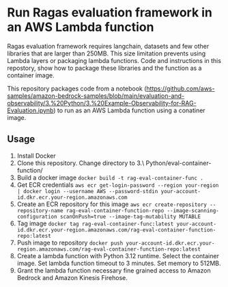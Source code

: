 # Run Ragas evaluation framework in an AWS Lambda function

Ragas evaluation framework requires langchain, datasets and few other libraries that are larger than 250MB. This size limitation prevents using Lambda layers or packaging lambda functions. Code and instructions in this repostory, show how to package these libraries and the function as a container image.

This repository packages code from a notebook (https://github.com/aws-samples/amazon-bedrock-samples/blob/main/evaluation-and-observability/3.%20Python/3.%20Example-Observability-for-RAG-Evaluation.ipynb) to run as an AWS Lambda function using a conatiner image.


## Usage
1. Install Docker
2. Clone this repository. Change directory to 3.\ Python/eval-container-function/
3. Build a docker image `docker build -t rag-eval-container-func .`
4. Get ECR credentials `aws ecr get-login-password --region your-region | docker login --username AWS --password-stdin your-account-id.dkr.ecr.your-region.amazonaws.com`
5. Create an ECR repository for this image `aws ecr create-repository --repository-name rag-eval-container-function-repo --image-scanning-configuration scanOnPush=true --image-tag-mutability MUTABLE`
6. Tag image `docker tag rag-eval-container-func:latest your-account-id.dkr.ecr.your-region.amazonaws.com/rag-eval-container-function-repo:latest`
7. Push image to repository `docker push your-account-id.dkr.ecr.your-region.amazonaws.com/rag-eval-container-function-repo:latest`
8. Create a lambda function with Python 3.12 runtime. Select the container image. Set lambda function timeout to 3 minutes. Set memory to 512MB.
9. Grant the lambda function necessary fine grained access to Amazon Bedrock and Amazon Kinesis Firehose.
